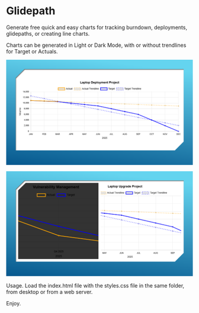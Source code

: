 # Glidepath

Generate free quick and easy charts for tracking burndown, deployments, glidepaths, or creating line charts.

Charts can be generated in Light or Dark Mode, with or without trendlines for Target or Actuals.

![Local Image](chart1.png)

![Local Image](chart2.png)

Usage. Load the index.html file with the styles.css file in the same folder, from desktop or from a web server.

Enjoy.
